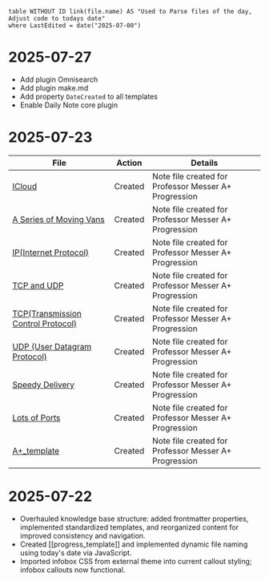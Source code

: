 ```dataview
table WITHOUT ID link(file.name) AS "Used to Parse files of the day, Adjust code to todays date"
where LastEdited = date("2025-07-00")
```
# 2025-07-27
- Add plugin Omnisearch
- Add plugin make.md
- Add property `DateCreated` to all templates
- Enable Daily Note core plugin
# 2025-07-23

| File                                                                                                                                                                     | Action  | Details                                               |
| ------------------------------------------------------------------------------------------------------------------------------------------------------------------------ | ------- | ----------------------------------------------------- |
| [ICloud](app://obsidian.md/CompTIA_A+/P.%20Messer/1.0%20laptop%20Mobile%20Devices/1.4%20Cellular%20Standards/ICloud.md)                                                  | Created | Note file created for Professor Messer A+ Progression |
| [A Series of Moving Vans](app://obsidian.md/CompTIA_A+/P.%20Messer/2.0%20Networking/2.1%20Introduction%20to%20IP/A%20Series%20of%20Moving%20Vans.md)                     | Created | Note file created for Professor Messer A+ Progression |
| [IP(Internet Protocol)](app://obsidian.md/CompTIA_A+/P.%20Messer/2.0%20Networking/2.1%20Introduction%20to%20IP/IP\(Internet%20Protocol\).md)                             | Created | Note file created for Professor Messer A+ Progression |
| [TCP and UDP](app://obsidian.md/CompTIA_A+/P.%20Messer/2.0%20Networking/2.1%20Introduction%20to%20IP/TCP%20and%20UDP.md)                                                 | Created | Note file created for Professor Messer A+ Progression |
| [TCP(Transmission Control Protocol)](app://obsidian.md/CompTIA_A+/P.%20Messer/2.0%20Networking/2.1%20Introduction%20to%20IP/TCP\(Transmission%20Control%20Protocol\).md) | Created | Note file created for Professor Messer A+ Progression |
| [UDP (User Datagram Protocol)](app://obsidian.md/CompTIA_A+/P.%20Messer/2.0%20Networking/2.1%20Introduction%20to%20IP/UDP%20\(User%20Datagram%20Protocol\).md)           | Created | Note file created for Professor Messer A+ Progression |
| [Speedy Delivery](app://obsidian.md/CompTIA_A+/P.%20Messer/2.0%20Networking/2.1%20Introduction%20to%20IP/Speedy%20Delivery.md)                                           | Created | Note file created for Professor Messer A+ Progression |
| [Lots of Ports](app://obsidian.md/CompTIA_A+/P.%20Messer/2.0%20Networking/2.1%20Introduction%20to%20IP/Lots%20of%20Ports.md)                                             | Created | Note file created for Professor Messer A+ Progression |
| [A+_template](app://obsidian.md/z_templates/A+_template.md)                                                                                                              | Created | Note file created for Professor Messer A+ Progression |
# 2025-07-22
- Overhauled knowledge base structure: added frontmatter properties, implemented standardized templates, and reorganized content for improved consistency and navigation.
- Created [[progress_template]] and implemented dynamic file naming using today's date via JavaScript.
- Imported infobox CSS from external theme into current callout styling; infobox callouts now functional.

